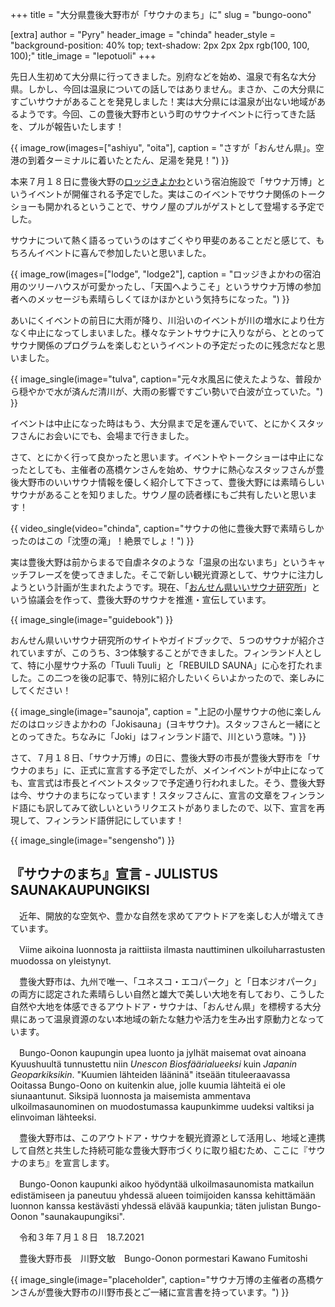 +++
title = "大分県豊後大野市が「サウナのまち」に"
slug = "bungo-oono"

[extra]
author = "Pyry"
header_image = "chinda"
header_style = "background-position: 40% top; text-shadow: 2px 2px 2px rgb(100, 100, 100);"
title_image = "lepotuoli"
+++

先日人生初めて大分県に行ってきました。別府などを始め、温泉で有名な大分県。しかし、今回は温泉についての話しではありません。まさか、この大分県にすごいサウナがあることを発見しました！実は大分県には温泉が出ない地域があるようです。今回、この豊後大野市という町のサウナイベントに行ってきた話を、プルが報告いたします！

<!-- more -->

{{ image_row(images=["ashiyu", "oita"], caption = "さすが「おんせん県」。空港の到着ターミナルに着いたとたん、足湯を発見！") }}

本来７月１８日に豊後大野の[ロッジきよかわ](https://lodge-kiyokawa.jp)という宿泊施設で「サウナ万博」というイベントが開催される予定でした。実はこのイベントでサウナ関係のトークショーも開かれるということで、サウノ屋のプルがゲストとして登場する予定でした。

サウナについて熱く語るっていうのはすごくやり甲斐のあることだと感じて、もちろんイベントに喜んで参加したいと思いました。

{{ image_row(images=["lodge", "lodge2"], caption = "ロッジきよかわの宿泊用のツリーハウスが可愛かったし、「天国へようこそ」というサウナ万博の参加者へのメッセージも素晴らしくてほかほかという気持ちになった。") }}

あいにくイベントの前日に大雨が降り、川沿いのイベントが川の増水により仕方なく中止になってしまいました。様々なテントサウナに入りながら、ととのってサウナ関係のプログラムを楽しむというイベントの予定だったのに残念だなと思いました。

{{ image_single(image="tulva", caption="元々水風呂に使えたような、普段から穏やかで水が済んだ清川が、大雨の影響ですごい勢いで白波が立っていた。") }}

イベントは中止になった時はもう、大分県まで足を運んでいて、とにかくスタッフさんにお会いにでも、会場まで行きました。

さて、とにかく行って良かったと思います。イベントやトークショーは中止になったとしても、主催者の髙橋ケンさんを始め、サウナに熱心なスタッフさんが豊後大野市のいいサウナ情報を優しく紹介して下さって、豊後大野には素晴らしいサウナがあることを知りました。サウノ屋の読者様にもご共有したいと思います！

{{ video_single(video="chinda", caption="サウナの他に豊後大野で素晴らしかったのはこの「沈堕の滝」！絶景でしょ！") }}

実は豊後大野は前からまるで自虐ネタのような「温泉の出ないまち」というキャッチフレーズを使ってきました。そこで新しい観光資源として、サウナに注力しようという計画が生まれたようです。現在、「[おんせん県いいサウナ研究所](https://iisaunalab.com)」という協議会を作って、豊後大野のサウナを推進・宣伝しています。

{{ image_single(image="guidebook") }}

おんせん県いいサウナ研究所のサイトやガイドブックで、５つのサウナが紹介されていますが、このうち、3つ体験することができました。フィンランド人として、特に小屋サウナ系の「Tuuli Tuuli」と「REBUILD SAUNA」に心を打たれました。この二つを後の記事で、特別に紹介したいくらいよかったので、楽しみにしてください！

{{ image_single(image="saunoja", caption = "上記の小屋サウナの他に楽しんだのはロッジきよかわの「Jokisauna」(ヨキサウナ)。スタッフさんと一緒にととのってきた。ちなみに「Joki」はフィンランド語で、川という意味。") }}

さて、７月１８日、「サウナ万博」の日に、豊後大野の市長が豊後大野市を「サウナのまち」に、正式に宣言する予定でしたが、メインイベントが中止になっても、宣言式は市長とイベントスタッフで予定通り行われました。そう、豊後大野は今、サウナのまちになっています！スタッフさんに、宣言の文章をフィンランド語にも訳してみて欲しいというリクエストがありましたので、以下、宣言を再現して、フィンランド語併記にしています！

{{ image_single(image="sengensho") }}

## 『サウナのまち』宣言 - JULISTUS SAUNAKAUPUNGIKSI

　近年、開放的な空気や、豊かな自然を求めてアウトドアを楽しむ人が増えてきています。

　Viime aikoina luonnosta ja raittiista ilmasta nauttiminen ulkoiluharrastusten muodossa on yleistynyt.

　豊後大野市は、九州で唯一、「ユネスコ・エコパーク」と「日本ジオパーク」の両方に認定された素晴らしい自然と雄大で美しい大地を有しており、こうした自然や大地を体感できるアウトドア・サウナは、「おんせん県」を標榜する大分県にあって温泉資源のない本地域の新たな魅力や活力を生み出す原動力となっています。

　Bungo-Oonon kaupungin upea luonto ja jylhät maisemat ovat ainoana Kyuushuultä tunnustettu niin *Unescon Biosfäärialueeksi* kuin *Japanin Geoparkiksikin*. "Kuumien lähteiden lääninä" itseään tituleeraavassa Ooitassa Bungo-Oono on kuitenkin alue, jolle kuumia lähteitä ei ole siunaantunut. Siksipä luonnosta ja maisemista ammentava ulkoilmasaunominen on muodostumassa kaupunkimme uudeksi valtiksi ja elinvoiman lähteeksi. 

　豊後大野市は、このアウトドア・サウナを観光資源として活用し、地域と連携して自然と共生した持続可能な豊後大野市づくりに取り組むため、ここに『サウナのまち』を宣言します。

　Bungo-Oonon kaupunki aikoo hyödyntää ulkoilmasaunomista matkailun edistämiseen ja paneutuu yhdessä alueen toimijoiden kanssa kehittämään luonnon kanssa kestävästi yhdessä elävää kaupunkia; täten julistan Bungo-Oonon "saunakaupungiksi".

　令和３年７月１８日　18.7.2021

　豊後大野市長　川野文敏　Bungo-Oonon pormestari Kawano Fumitoshi

{{ image_single(image="placeholder", caption="サウナ万博の主催者の髙橋ケンさんが豊後大野市の川野市長とご一緒に宣言書を持っています。") }}